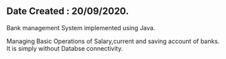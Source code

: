 ## Date Created : 20/09/2020.
Bank management System implemented using Java.

Managing Basic Operations of Salary,current and saving account of banks.
It is simply without Databse connectivity.
